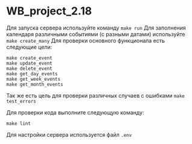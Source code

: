 # WB_project_2.18


Для запуска сервера используйте команду `make run`
Для заполнения календаря различными событиями (с разными датами) используйте `make create_many`
Для проверки основного функционала есть следующие цели:
```
make create_event
make update_event
make delete_event
make get_day_events
make get_week_events
make get_month_events
```
Так же есть цель для проверки различных случаев с ошибками `make test_errors`

Для проверки кода выполните следующую команду:
```
make lint
```

Для настройки сервера используется файл `.env`
